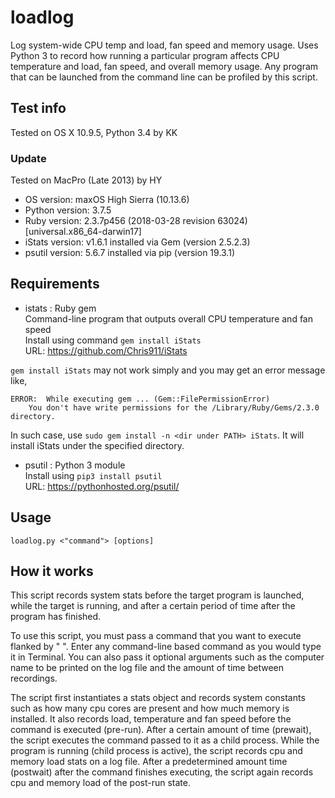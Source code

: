 # loadlog

Log system-wide CPU temp and load, fan speed and memory usage. Uses Python 3 to record how running a particular program
affects CPU temperature and load, fan speed, and overall memory usage. Any program that can be launched from the
command line can be profiled by this script.

## Test info

Tested on OS X 10.9.5, Python 3.4 by KK

### Update

Tested on MacPro (Late 2013) by HY

- OS version: maxOS High Sierra (10.13.6)
- Python version: 3.7.5
- Ruby version: 2.3.7p456 (2018-03-28 revision 63024) [universal.x86_64-darwin17]
- iStats version: v1.6.1 installed via Gem (version 2.5.2.3)
- psutil version: 5.6.7 installed via pip (version 19.3.1)

## Requirements

- istats : Ruby gem  
  Command-line program that outputs overall CPU temperature and fan speed  
  Install using command `gem install iStats`  
  URL: <https://github.com/Chris911/iStats>

`gem install iStats` may not work simply and you may get an error message like,

```[bash]
ERROR:  While executing gem ... (Gem::FilePermissionError)
    You don't have write permissions for the /Library/Ruby/Gems/2.3.0 directory.
```

In such case, use `sudo gem install -n <dir under PATH> iStats`. It will install iStats under the specified directory.

- psutil : Python 3 module  
  Install using `pip3 install psutil`  
  URL: <https://pythonhosted.org/psutil/>

## Usage

`loadlog.py <"command"> [options]`

## How it works

This script records system stats before the target program is launched, while the target is running, and
after a certain period of time after the program has finished.

To use this script, you must pass a command that you want to execute flanked by " ". Enter any command-line based
command as you would type it in Terminal. You can also pass it optional arguments such as the computer name to be
printed on the log file and the amount of time between recordings.

The script first instantiates a stats object and records system constants such as how many cpu cores are present
and how much memory is installed. It also records load, temperature and fan speed before the command is executed
(pre-run). After a certain amount of time (prewait), the script executes the command passed to it
as a child process. While the program is running (child process is active), the script records cpu and memory load stats
on a log file. After a predetermined amount time (postwait) after the command finishes executing,
the script again records cpu and memory load of the post-run state.

